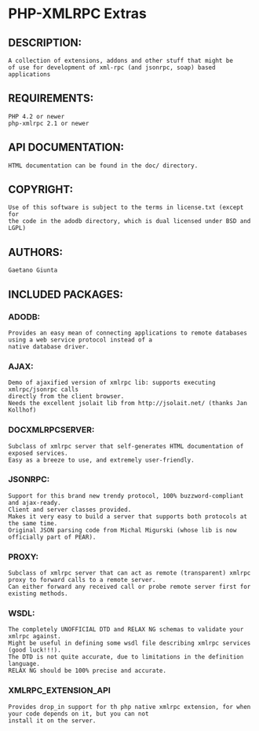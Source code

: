 PHP-XMLRPC Extras
=================

## DESCRIPTION:
    A collection of extensions, addons and other stuff that might be
    of use for development of xml-rpc (and jsonrpc, soap) based applications

## REQUIREMENTS:
    PHP 4.2 or newer
    php-xmlrpc 2.1 or newer

## API DOCUMENTATION:
    HTML documentation can be found in the doc/ directory.

## COPYRIGHT:
    Use of this software is subject to the terms in license.txt (except for
    the code in the adodb directory, which is dual licensed under BSD and LGPL)

## AUTHORS:
    Gaetano Giunta

## INCLUDED PACKAGES:

### ADODB:
    Provides an easy mean of connecting applications to remote databases using a web service protocol instead of a
    native database driver.

### AJAX:
    Demo of ajaxified version of xmlrpc lib: supports executing xmlrpc/jsonrpc calls
    directly from the client browser.
    Needs the excellent jsolait lib from http://jsolait.net/ (thanks Jan Kollhof)

### DOCXMLRPCSERVER:
    Subclass of xmlrpc server that self-generates HTML documentation of exposed services.
    Easy as a breeze to use, and extremely user-friendly.

### JSONRPC:
    Support for this brand new trendy protocol, 100% buzzword-compliant and ajax-ready.
    Client and server classes provided.
    Makes it very easy to build a server that supports both protocols at the same time.
    Original JSON parsing code from Michal Migurski (whose lib is now officially part of PEAR).

### PROXY:
    Subclass of xmlrpc server that can act as remote (transparent) xmlrpc proxy to forward calls to a remote server.
    Can either forward any received call or probe remote server first for existing methods.

### WSDL:
    The completely UNOFFICIAL DTD and RELAX NG schemas to validate your xmlrpc against.
    Might be useful in defining some wsdl file describing xmlrpc services (good luck!!!).
    The DTD is not quite accurate, due to limitations in the definition language.
    RELAX NG should be 100% precise and accurate.

### XMLRPC_EXTENSION_API
    Provides drop_in support for th php native xmlrpc extension, for when your code depends on it, but you can not
    install it on the server.
